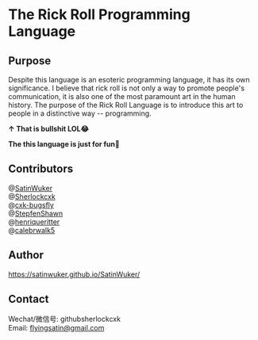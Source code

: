 # The Rick Roll Programming Language

## Purpose
Despite this language is an esoteric programming language, it has its own significance. I believe that rick roll is not only a way to promote people's communication, it is also one of the most paramount art in the human history. The purpose of the Rick Roll Language is to introduce this art to people in a distinctive way -- programming.

**↑ That is bullshit LOL😂**

**The this language is just for fun🤣**

## Contributors
@[SatinWuker](https://github.com/SatinWuker)
<br>
@[Sherlockcxk](https://github.com/Sherlockcxk)
<br>
@[cxk-bugsfly](https://github.com/cxk-bugsfly)
<br>
@[StepfenShawn](https://github.com/StepfenShawn)
<br>
@[henriqueritter](https://github.com/henriqueritter)
<br>
@[calebrwalk5](https://github.com/calebrwalk5)


## Author
https://satinwuker.github.io/SatinWuker/

## Contact
Wechat/微信号: githubsherlockcxk
<br>
Email: flyingsatin@gmail.com

